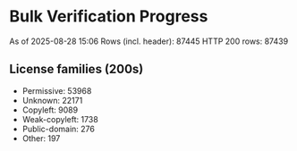 ﻿# Bulk Verification Progress
As of 2025-08-28 15:06
Rows (incl. header): 87445
HTTP 200 rows: 87439

## License families (200s)
- Permissive: 53968
- Unknown: 22171
- Copyleft: 9089
- Weak-copyleft: 1738
- Public-domain: 276
- Other: 197
